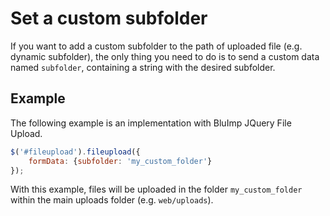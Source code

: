 Set a custom subfolder
======================

If you want to add a custom subfolder to the path of uploaded file (e.g. dynamic subfolder), the only thing you need to do is to send a custom data named `subfolder`, containing a string with the desired subfolder.

## Example
The following example is an implementation with BluImp JQuery File Upload.

```js
$('#fileupload').fileupload({
    formData: {subfolder: 'my_custom_folder'}
});
```

With this example, files will be uploaded in the folder `my_custom_folder` within the main uploads folder (e.g. `web/uploads`).

